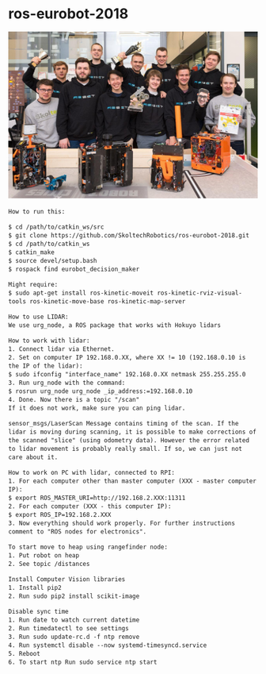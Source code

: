 # ros-eurobot-2018

![photo](photo.jpg)

`How to run this:` <br/>

`$ cd /path/to/catkin_ws/src` <br/>
`$ git clone https://github.com/SkoltechRobotics/ros-eurobot-2018.git` <br/>
`$ cd /path/to/catkin_ws` <br/>
`$ catkin_make` <br/>
`$ source devel/setup.bash` <br/>
`$ rospack find eurobot_decision_maker`

`Might require:` <br/>
`$ sudo apt-get install ros-kinetic-moveit ros-kinetic-rviz-visual-tools ros-kinetic-move-base ros-kinetic-map-server`

`How to use LIDAR:` <br/>
`We use urg_node, a ROS package that works with Hokuyo lidars` <br/>

`How to work with lidar:` <br/>
`1. Connect lidar via Ethernet.` <br/>
`2. Set on computer IP 192.168.0.XX, where XX != 10 (192.168.0.10 is the IP of the lidar):` <br/>
`$ sudo ifconfig "interface_name" 192.168.0.XX netmask 255.255.255.0` <br/>
`3. Run urg_node with the command:` <br/>
`$ rosrun urg_node urg_node _ip_address:=192.168.0.10` <br/>
`4. Done. Now there is a topic "/scan"` <br/>
`If it does not work, make sure you can ping lidar.` <br/>

`sensor_msgs/LaserScan Message contains timing of the scan. If the lidar is moving during scanning, it is possible to make corrections of the scanned "slice" (using odometry data). However the error related to lidar movement is probably really small. If so, we can just not care about it.` <br/>

`How to work on PC with lidar, connected to RPI:` <br/>
`1. For each computer other than master computer (XXX - master computer IP):` <br/>
`$ export ROS_MASTER_URI=http://192.168.2.XXX:11311` <br/>
`2. For each computer (XXX - this computer IP):` <br/>
`$ export ROS_IP=192.168.2.XXX` <br/>
`3. Now everything should work properly. For further instructions comment to "ROS nodes for electronics".` <br/>


`To start move to heap using rangefinder node:`<br/>
`1. Put robot on heap` <br/>
`2. See topic /distances` <br/>

`Install Computer Vision libraries` <br/>
`1. Install pip2` <br/>
`2. Run sudo pip2 install scikit-image`

`Disable sync time` <br/>
`1. Run date to watch current datetime` <br/>
`2. Run timedatectl to see settings` <br/>
`3. Run sudo update-rc.d -f ntp remove` <br/>
`4. Run systemctl disable --now systemd-timesyncd.service` <br/>
`5. Reboot` <br/>
`6. To start ntp Run sudo service ntp start`
